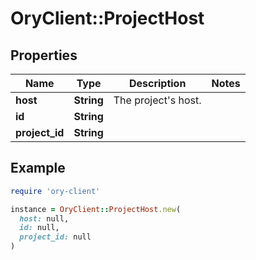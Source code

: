 # OryClient::ProjectHost

## Properties

| Name | Type | Description | Notes |
| ---- | ---- | ----------- | ----- |
| **host** | **String** | The project&#39;s host. |  |
| **id** | **String** |  |  |
| **project_id** | **String** |  |  |

## Example

```ruby
require 'ory-client'

instance = OryClient::ProjectHost.new(
  host: null,
  id: null,
  project_id: null
)
```

